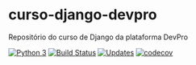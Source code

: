 # curso-django-devpro
Repositório do curso de Django da plataforma DevPro 

[![Python 3](https://pyup.io/repos/github/olv-leo/curso-django-devpro/python-3-shield.svg)](https://pyup.io/repos/github/olv-leo/curso-django-devpro/)
[![Build Status](https://app.travis-ci.com/olv-leo/curso-django-devpro.svg?branch=master)](https://app.travis-ci.com/olv-leo/curso-django-devpro)
[![Updates](https://pyup.io/repos/github/olv-leo/curso-django-devpro/shield.svg)](https://pyup.io/repos/github/olv-leo/curso-django-devpro/)
[![codecov](https://codecov.io/gh/olv-leo/curso-django-devpro/branch/master/graph/badge.svg?token=Xx5rP05O9S)](https://codecov.io/gh/olv-leo/curso-django-devpro)